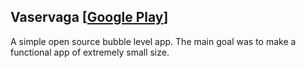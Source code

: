 ## Vaservaga [[Google Play](https://play.google.com/store/apps/details?id=com.whitipet.vaservaga)]

A simple open source bubble level app.
The main goal was to make a functional app of extremely small size.